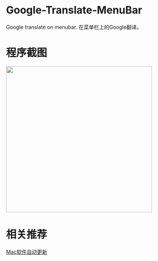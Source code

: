 # Google-Translate-MenuBar
Google translate on menubar. 在菜单栏上的Google翻译。

# 程序截图
<img src="https://dev-coco.github.io/images/Google-Translate-Snapshot.png" width="400px">

# 相关推荐
[Mac软件自动更新](https://dev-coco.github.io/blog/Automatic-Software-Update.html)
